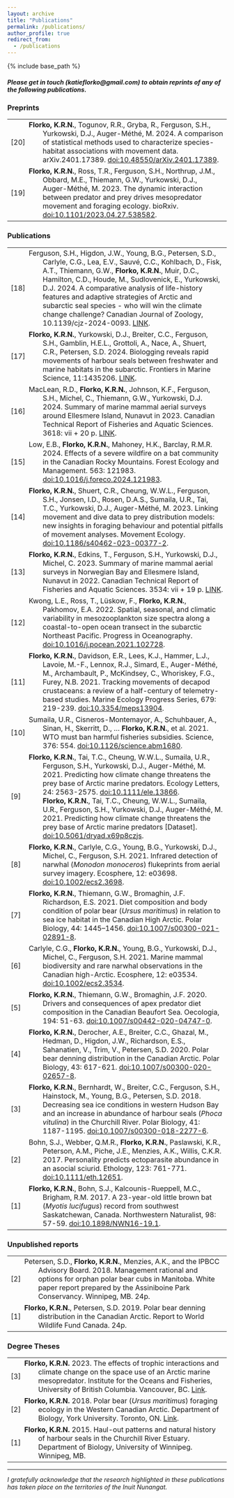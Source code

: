 ```yaml
---
layout: archive
title: "Publications"
permalink: /publications/
author_profile: true
redirect_from:
  - /publications
---
```


{% include base_path %}
<h5>Please get in touch (katieflorko@gmail.com) to obtain reprints of any of the following publications.</h5>

<h3>Preprints</h3>
<table class="tg" style="font-size: 16px;">
    <tbody>
        <tr>
            <td width="5%">[20]</td>
            <td width="95%" style="text-indent: -2em; padding-left: 2em;">
                <strong>Florko, K.R.N.</strong>, Togunov, R.R., Gryba, R., Ferguson, S.H., Yurkowski, D.J., Auger-Méthé, M. 2024. A comparison of statistical methods used to characterize species-habitat associations with movement data. arXiv.2401.17389. <a href="https://arxiv.org/abs/2401.17389" rel="noopener noreferrer">doi:10.48550/arXiv.2401.17389</a>.
            </td>
        </tr>
        <tr>
            <td width="5%">[19]</td>
            <td width="95%" style="text-indent: -2em; padding-left: 2em;">
                <strong>Florko, K.R.N.</strong>, Ross, T.R., Ferguson, S.H., Northrup, J.M., Obbard, M.E., Thiemann, G.W., Yurkowski, D.J., Auger-Méthé, M. 2023. The dynamic interaction between predator and prey drives mesopredator movement and foraging ecology. bioRxiv. <a href="https://www.biorxiv.org/content/10.1101/2023.04.27.538582v1" rel="noopener noreferrer">doi:10.1101/2023.04.27.538582</a>.
            </td>
        </tr>
    </tbody>
</table>


<h3>Publications</h3>
<table class="tg" style="font-size: 16px;">
    <tbody>
      <tr>
            <td width="5%">[18]</td>
            <td width="95%" style="text-indent: -2em; padding-left: 2em;">
                Ferguson, S.H., Higdon, J.W., Young, B.G., Petersen, S.D., Carlyle, C.G., Lea, E.V., Sauvé, C.C., Kohlbach, D., Fisk, A.T., Thiemann, G.W., <strong>Florko, K.R.N.</strong>, Muir, D.C., Hamilton, C.D., Houde, M., Sudlovenick, E., Yurkowski, D.J. 2024. A comparative analysis of life-history features and adaptive strategies of Arctic and subarctic seal species - who will win the climate change challenge? Canadian Journal of Zoology, 10.1139/cjz-2024-0093.
                <a href="https://cdnsciencepub.com/doi/10.1139/cjz-2024-0093" target="_blank" rel="noopener noreferrer">LINK</a>.
            </td>
      </tr>
       <tr>
            <td width="5%">[17]</td>
            <td width="95%" style="text-indent: -2em; padding-left: 2em;">
                <strong>Florko, K.R.N.</strong>, Yurkowski, D.J., Breiter, C.C., Ferguson, S.H., Gamblin, H.E.L., Grottoli, A., Nace, A., Shuert, C.R., Petersen, S.D. 2024. Biologging reveals rapid movements of harbour seals between freshwater and marine habitats in the subarctic. Frontiers in Marine Science, 11:1435206.
                <a href="https://www.frontiersin.org/journals/marine-science/articles/10.3389/fmars.2024.1435206/full" target="_blank" rel="noopener noreferrer">LINK</a>.
            </td>
       </tr>
              <tr>
            <td width="5%">[16]</td>
            <td width="95%" style="text-indent: -2em; padding-left: 2em;">
                MacLean, R.D., <strong>Florko, K.R.N.</strong>, Johnson, K.F., Ferguson, S.H., Michel, C., Thiemann, G.W., Yurkowski, D.J. 2024. Summary of marine mammal aerial surveys around Ellesmere Island, Nunavut in 2023. Canadian Technical Report of Fisheries and Aquatic Sciences. 3618: vii + 20 p.
                <a href="https://drive.google.com/file/d/1JveNgvSrNwpCHy_BKPqErORLpry3zoHZ/view?usp=sharing" target="_blank" rel="noopener noreferrer">LINK</a>.
            </td>
              </tr>
                        <tr>
            <td width="5%">[15]</td>
            <td width="95%" style="text-indent: -2em; padding-left: 2em;">
                Low, E.B., <strong>Florko, K.R.N.</strong>, Mahoney, H.K., Barclay, R.M.R. 2024. Effects of a severe wildfire on a bat community in the Canadian Rocky Mountains. Forest Ecology and Management. 563: 121983.
                <a href="https://www.sciencedirect.com/science/article/pii/S0378112724002950" target="_blank" rel="noopener noreferrer">doi:10.1016/j.foreco.2024.121983</a>.
            </td>
        </tr>
        <tr>
            <td width="5%">[14]</td>
            <td width="95%" style="text-indent: -2em; padding-left: 2em;">
                <strong>Florko, K.R.N.</strong>, Shuert, C.R., Cheung, W.W.L., Ferguson, S.H., Jonsen, I.D., Rosen, D.A.S., Sumaila, U.R., Tai, T.C., Yurkowski, D.J., Auger-Méthé, M. 2023. Linking movement and dive data to prey distribution models: new insights in foraging behaviour and potential pitfalls of movement analyses. Movement Ecology.
                <a href="https://movementecologyjournal.biomedcentral.com/articles/10.1186/s40462-023-00377-2" rel="noopener noreferrer">doi:10.1186/s40462-023-00377-2</a>.
            </td>
        </tr>
        <tr>
            <td width="5%">[13]</td>
            <td width="95%" style="text-indent: -2em; padding-left: 2em;">
                <strong>Florko, K.R.N.</strong>, Edkins, T., Ferguson, S.H., Yurkowski, D.J., Michel, C. 2023. Summary of marine mammal aerial surveys in Norwegian Bay and Ellesmere Island, Nunavut in 2022. Canadian Technical Report of Fisheries and Aquatic Sciences. 3534: vii + 19 p.
                <a href="https://drive.google.com/file/d/1xajINB478e7KbqZkScmsDB7giy_JJnaL/view?usp=sharing" target="_blank" rel="noopener noreferrer">LINK</a>.
            </td>
        </tr>
        <tr>
            <td width="5%">[12]</td>
            <td width="95%" style="text-indent: -2em; padding-left: 2em;">
                Kwong, L.E., Ross, T., Lüskow, F., <strong>Florko, K.R.N.</strong>, Pakhomov, E.A. 2022. Spatial, seasonal, and climatic variability in mesozooplankton size spectra along a coastal-to-open ocean transect in the subarctic Northeast Pacific. Progress in Oceanography.
                <a href="https://www.sciencedirect.com/science/article/pii/S0079661121002111?via%3Dihub" rel="noopener noreferrer">doi:10.1016/j.pocean.2021.102728</a>.
            </td>
        </tr>
        <tr>
    <td width="5%">[11]</td>
    <td width="95%" style="text-indent: -2em; padding-left: 2em;">
        <strong>Florko, K.R.N.</strong>, Davidson, E.R., Lees, K.J., Hammer, L.J., Lavoie, M.-F., Lennox, R.J., Simard, E., Auger-Méthé, M., Archambault, P., McKindsey, C., Whoriskey, F.G., Furey, N.B. 2021. Tracking movements of decapod crustaceans: a review of a half-century of telemetry-based studies. Marine Ecology Progress Series, 679: 219-239.
        <a href="https://www.int-res.com/abstracts/meps/v679/p219-239/" rel="noopener noreferrer">doi:10.3354/meps13904</a>.
    </td>
</tr>
<tr>
    <td width="5%">[10]</td>
    <td width="95%" style="text-indent: -2em; padding-left: 2em;">
        Sumaila, U.R., Cisneros-Montemayor, A., Schuhbauer, A., Sinan, H., Skerritt, D., … <strong>Florko, K.R.N.</strong>, et al. 2021. WTO must ban harmful fisheries subsidies. Science, 376: 554.
        <a href="https://www.science.org/doi/10.1126/science.abm1680#:~:text=To%20curb%20overfishing%2C%20biodiversity%20degradation,keep%20market%20prices%20artificially%20high" rel="noopener noreferrer">doi:10.1126/science.abm1680</a>.
    </td>
</tr>
<tr>
    <td width="5%">[9]</td>
    <td width="95%" style="text-indent: -2em; padding-left: 2em;">
        <strong>Florko, K.R.N.</strong>, Tai, T.C., Cheung, W.W.L., Sumaila, U.R., Ferguson, S.H., Yurkowski, D.J., Auger-Méthé, M. 2021. Predicting how climate change threatens the prey base of Arctic marine predators. Ecology Letters, 24: 2563-2575.
        <a href="https://drive.google.com/file/d/1Kr7aG1Dw4RogpZAD_7s6yjVBYjwkYauy/view" rel="noopener noreferrer">doi:10.1111/ele.13866</a>.
        <br>
        <strong>Florko, K.R.N.</strong>, Tai, T.C., Cheung, W.W.L., Sumaila, U.R., Ferguson, S.H., Yurkowski, D.J., Auger-Méthé, M. 2021. Predicting how climate change threatens the prey base of Arctic marine predators [Dataset].
        <a href="https://doi.org/10.5061/dryad.x69p8czjs" rel="noopener noreferrer">doi:10.5061/dryad.x69p8czjs</a>.
    </td>
</tr>
<tr>
    <td width="5%">[8]</td>
    <td width="95%" style="text-indent: -2em; padding-left: 2em;">
        <strong>Florko, K.R.N.</strong>, Carlyle, C.G., Young, B.G., Yurkowski, D.J., Michel, C., Ferguson, S.H. 2021. Infrared detection of narwhal (<i>Monodon monoceros</i>) flukeprints from aerial survey imagery. Ecosphere, 12: e03698.
        <a href="https://esajournals.onlinelibrary.wiley.com/doi/10.1002/ecs2.3698?af=R" rel="noopener noreferrer">doi:10.1002/ecs2.3698</a>.
    </td>
</tr>
<tr>
    <td width="5%">[7]</td>
    <td width="95%" style="text-indent: -2em; padding-left: 2em;">
        <strong>Florko, K.R.N.</strong>, Thiemann, G.W., Bromaghin, J.F. Richardson, E.S. 2021. Diet composition and body condition of polar bear (<i>Ursus maritimus</i>) in relation to sea ice habitat in the Canadian High Arctic. Polar Biology, 44: 1445–1456.
        <a href="https://drive.google.com/file/d/1iczs5N79JPgvhP44h-ZVEM4kwocxQ7kp/view" rel="noopener noreferrer">doi:10.1007/s00300-021-02891-8</a>.
    </td>
</tr>
<tr>
    <td width="5%">[6]</td>
    <td width="95%" style="text-indent: -2em; padding-left: 2em;">
        Carlyle, C.G., <strong>Florko, K.R.N.</strong>, Young, B.G., Yurkowski, D.J., Michel, C., Ferguson, S.H. 2021. Marine mammal biodiversity and rare narwhal observations in the Canadian high-Arctic. Ecosphere, 12: e03534.
        <a href="https://esajournals.onlinelibrary.wiley.com/doi/full/10.1002/ecs2.3534" target="_blank" rel="noopener noreferrer">doi:10.1002/ecs2.3534</a>.
    </td>
</tr>
<tr>
    <td width="5%">[5]</td>
    <td width="95%" style="text-indent: -2em; padding-left: 2em;">
        <strong>Florko, K.R.N.</strong>, Thiemann, G.W., Bromaghin, J.F. 2020. Drivers and consequences of apex predator diet composition in the Canadian Beaufort Sea. Oecologia, 194: 51-63.
        <a href="https://link.springer.com/article/10.1007/s00442-020-04747-0" target="_blank" rel="noopener noreferrer">doi:10.1007/s00442-020-04747-0</a>.
    </td>
</tr>
<tr>
    <td width="5%">[4]</td>
    <td width="95%" style="text-indent: -2em; padding-left: 2em;">
        <strong>Florko, K.R.N.</strong>, Derocher, A.E., Breiter, C.C., Ghazal, M., Hedman, D., Higdon, J.W., Richardson, E.S., Sahanatien, V., Trim, V., Petersen, S.D. 2020. Polar bear denning distribution in the Canadian Arctic. Polar Biology, 43: 617-621.
        <a href="https://link.springer.com/article/10.1007/s00300-020-02657-8" target="_blank" rel="noopener noreferrer">doi:10.1007/s00300-020-02657-8</a>.
    </td>
</tr>
<tr>
    <td width="5%">[3]</td>
    <td width="95%" style="text-indent: -2em; padding-left: 2em;">
        <strong>Florko, K.R.N.</strong>, Bernhardt, W., Breiter, C.C., Ferguson, S.H., Hainstock, M., Young, B.G., Petersen, S.D. 2018. Decreasing sea ice conditions in western Hudson Bay and an increase in abundance of harbour seals (<i>Phoca vitulina</i>) in the Churchill River. Polar Biology, 41: 1187-1195.
        <a href="https://link.springer.com/article/10.1007%2Fs00300-018-2277-6" target="_blank" rel="noopener noreferrer">doi:10.1007/s00300-018-2277-6</a>.
    </td>
</tr>
<tr>
    <td width="5%">[2]</td>
    <td width="95%" style="text-indent: -2em; padding-left: 2em;">
        Bohn, S.J., Webber, Q.M.R., <strong>Florko, K.R.N.</strong>, Paslawski, K.R., Peterson, A.M., Piche, J.E., Menzies, A.K., Willis, C.K.R. 2017. Personality predicts ectoparasite abundance in an asocial sciurid. Ethology, 123: 761-771.
        <a href="https://onlinelibrary.wiley.com/doi/full/10.1111/eth.12651" target="_blank" rel="noopener noreferrer">doi:10.1111/eth.12651</a>.
    </td>
</tr>
<tr>
    <td width="5%">[1]</td>
    <td width="95%" style="text-indent: -2em; padding-left: 2em;">
        <strong>Florko, K.R.N.</strong>, Bohn, S.J., Kalcounis-Rueppell, M.C., Brigham, R.M. 2017. A 23-year-old little brown bat (<i>Myotis lucifugus</i>) record from southwest Saskatchewan, Canada. Northwestern Naturalist, 98: 57-59. <a href="https://bioone.org/journals/northwestern-naturalist/volume-98/issue-1/NWN16-19.1/A-23-Year-Old-Little-Brown-Bat-Myotis-lucifugus-Record/10.1898/NWN16-19.1.short#:~:text=On%2031%20May%202015%2C%20we,oldest%20bat%20record%20in%20Saskatchewan." target="_blank" rel="noopener noreferrer">doi:10.1898/NWN16-19.1</a>.
       </td>
      </tr>
    </tbody>
</table>




<h3>Unpublished reports</h3>
<table class="tg" style="font-size: 16px;">
    <tbody>
        <tr>
            <td width="5%">[2]</td>
            <td width="95%" style="text-indent: -2em; padding-left: 2em;">
                Petersen, S.D., <strong>Florko, K.R.N.</strong>, Menzies, A.K., and the IPBCC Advisory Board. 2018. Management rational and options for orphan polar bear cubs in Manitoba. White paper report prepared by the Assiniboine Park Conservancy. Winnipeg, MB. 24p.
            </td>
        </tr>
        <tr>
            <td width="5%">[1]</td>
            <td width="95%" style="text-indent: -2em; padding-left: 2em;">
                <strong>Florko, K.R.N.</strong>, Petersen, S.D. 2019. Polar bear denning distribution in the Canadian Arctic. Report to World Wildlife Fund Canada. 24p.
            </td>
        </tr>
    </tbody>
</table>


<h3>Degree Theses</h3>
<table class="tg" style="font-size: 16px;">
    <tbody>
        <tr>
            <td width="5%">[3]</td>
            <td width="95%" style="text-indent: -2em; padding-left: 2em;">
                <strong>Florko, K.R.N.</strong> 2023. The effects of trophic interactions and climate change on the space use of an Arctic marine mesopredator. Institute for the Oceans and Fisheries, University of British Columbia. Vancouver, BC.
                <a href="https://open.library.ubc.ca/soa/cIRcle/collections/ubctheses/24/items/1.0438415" target="_blank" rel="noopener noreferrer">Link</a>.
            </td>
        </tr>
        <tr>
            <td width="5%">[2]</td>
            <td width="95%" style="text-indent: -2em; padding-left: 2em;">
                <strong>Florko, K.R.N.</strong> 2018. Polar bear (<i>Ursus maritimus</i>) foraging ecology in the Western Canadian Arctic. Department of Biology, York University. Toronto, ON.
                <a href="https://yorkspace.library.yorku.ca/items/3a039051-30d8-4fa1-80cd-376da63a3588" target="_blank" rel="noopener noreferrer">Link</a>.
            </td>
        </tr>
        <tr>
            <td width="5%">[1]</td>
            <td width="95%" style="text-indent: -2em; padding-left: 2em;">
                <strong>Florko, K.R.N.</strong> 2015. Haul-out patterns and natural history of harbour seals in the Churchill River Estuary. Department of Biology, University of Winnipeg. Winnipeg, MB.
            </td>
        </tr>
    </tbody>
</table>



---
*I gratefully acknowledge that the research highlighted in these publications has taken place on the territories of the Inuit Nunangat.*

